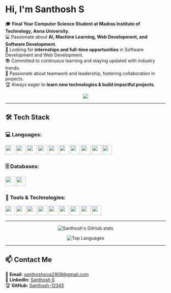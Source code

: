# Hi, I'm **Santhosh S**  

🎓 **Final Year Computer Science Student at Madras Institute of Technology, Anna University.**  
💻 Passionate about **AI, Machine Learning, Web Development, and Software Development.**  
🚀 Looking for **internships and full-time opportunities** in Software Development and Web Development.  
📚 Committed to continuous learning and staying updated with industry trends.  
🤝 Passionate about teamwork and leadership, fostering collaboration in projects.  
🏆 Always eager to **learn new technologies & build impactful projects.**  
<p align="center">
  <a href="https://drive.google.com/file/d/1r9sPRgCXLeHAn6wlHIb7M2z8kqCvgcJj/view">
    <img src="https://img.shields.io/badge/%20View%20Resume-28A745?style=for-the-badge&logo=google-drive&logoColor=white" />
  </a>
</p>




---

## 🛠️ Tech Stack  

### 💻 **Languages:**  
<p align="left">
  <p align="left">
  <img src="https://img.shields.io/badge/-C-00599C?style=flat&logo=c&logoColor=white" height="30"/> 
  <img src="https://img.shields.io/badge/-C++-00599C?style=flat&logo=c%2B%2B&logoColor=white" height="30"/> 
  <img src="https://img.shields.io/badge/-Java-007396?style=flat&logo=java&logoColor=white" height="30"/> 
  <img src="https://img.shields.io/badge/-Python-3776AB?style=flat&logo=python&logoColor=white" height="30"/> 
  <img src="https://img.shields.io/badge/-HTML5-E34F26?style=flat&logo=html5&logoColor=white" height="30"/> 
  <img src="https://img.shields.io/badge/-CSS3-1572B6?style=flat&logo=css3&logoColor=white" height="30"/> 
  <img src="https://img.shields.io/badge/-Bootstrap-7952B3?style=flat&logo=bootstrap&logoColor=white" height="30"/>
  <img src="https://img.shields.io/badge/-React-61DAFB?style=flat&logo=react&logoColor=black" height="30"/>
  <img src="https://img.shields.io/badge/-JavaScript-F7DF1E?style=flat&logo=javascript&logoColor=black" height="30"/> 
  <img src="https://img.shields.io/badge/-PHP-777BB4?style=flat&logo=php&logoColor=white" height="30"/>
</p>

</p>

### 🗄️ **Databases:**  
<p align="left">
  <img src="https://img.shields.io/badge/-MySQL-4479A1?style=flat&logo=mysql&logoColor=white" height="30"/> 
  <img src="https://img.shields.io/badge/-OracleSQL-F80000?style=flat&logo=oracle&logoColor=white" height="30"/>
</p>

### 🔧 **Tools & Technologies:**  
<p align="left">
  <img src="https://img.shields.io/badge/-Git-F05032?style=flat&logo=git&logoColor=white" height="30"/> 
  <img src="https://img.shields.io/badge/-GitHub-181717?style=flat&logo=github&logoColor=white" height="30"/> 
  <img src="https://img.shields.io/badge/-Google%20Colab-F9AB00?style=flat&logo=google-colab&logoColor=white" height="30"/> 
  <img src="https://img.shields.io/badge/-Jupyter-F37626?style=flat&logo=jupyter&logoColor=white" height="30"/> 
  <img src="https://img.shields.io/badge/-VS%20Code-007ACC?style=flat&logo=visual-studio-code&logoColor=white" height="30"/> 
  <img src="https://img.shields.io/badge/-Jira-0052CC?style=flat&logo=jira&logoColor=white" height="30"/>
  <img src="https://img.shields.io/badge/-Word-2B579A?style=flat&logo=microsoft-word&logoColor=white" height="30"/>
  <img src="https://img.shields.io/badge/-Excel-217346?style=flat&logo=microsoft-excel&logoColor=white" height="30"/>
  <img src="https://img.shields.io/badge/-PowerPoint-B7472A?style=flat&logo=microsoft-powerpoint&logoColor=white" height="30"/>
</p>


---

<!-- GitHub Stats -->
<p align="center">
  <img src="https://github-readme-stats.vercel.app/api?username=Santhosh-12345&show_icons=true&theme=tokyonight" alt="Santhosh's GitHub stats" />
</p>

<!-- Most Used Languages -->
<p align="center">
  <img src="https://github-readme-stats.vercel.app/api/top-langs/?username=Santhosh-12345&layout=compact&theme=tokyonight" alt="Top Languages" />
</p>


---

## 📫 Contact Me    

📧 **Email:** [santhoshsiva2909@gmail.com](mailto:santhoshsiva2909@gmail.com)   
🔗 **LinkedIn:** [Santhosh S](https://www.linkedin.com/in/santhosh-s-417826263)   
🏆 **GitHub:** [Santhosh-12345](https://github.com/Santhosh-12345)
